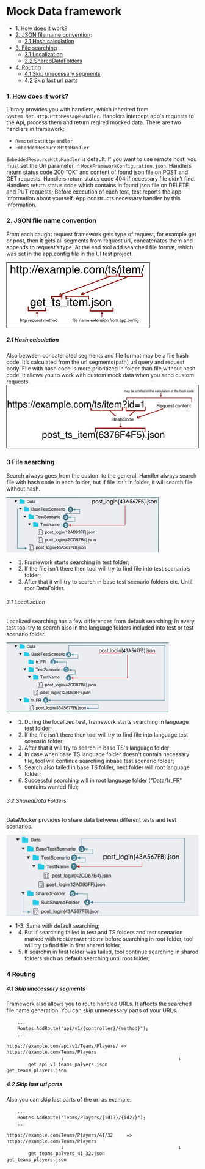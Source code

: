 # Mock Data framework

 - [1. How does it work?](#1-how-does-it-work)
 - [2. JSON file name convention](#2-json-file-name-convention):
   - [2.1 Hash calculation](#21-hash-calculation)
 - [3. File searching](#3-file-searching)
   - [3.1 Localization](#31-localization)
   - [3.2 SharedDataFolders](#32shareddata-folders)
 - [4. Routing](#4-routing)
   - [4.1 Skip unecessary segments](#41-skip-unecessary-segments)
   - [4.2 Skip last url parts](#42-skip-last-url-parts)

### 1. How does it work?

Library provides you with handlers, which inherited from `System.Net.Http.HttpMessageHandler`. Handlers intercept app's requests to the Api, process them and return reqired mocked data. There are two handlers in framework:                                                                           
- `RemoteHostHttpHandler`
- `EmbeddedResourceHttpHandler`

`EmbeddedResourceHttpHandler` is default. If you want to use remote host, you must set the Url parameter in `MockFrameworkConfiguration.json`. Handlers return status code 200 “OK” and content of found json file on POST and GET requests. Handlers return status code 404 if necessary file didn’t find. Handlers return status code which contains in found json file on DELETE and PUT requests;
Before execution of each test, test reports the app information about yourself. App constructs necessary handler by this information.

### 2. JSON file name convention

From each caught request framework gets type of request, for example get or post, then it gets all segments from request url, concatenates them and appends to request’s type. 
At the end tool add searched file format, which was set in the app.config file in the UI test project. 

![NameConvention](fileNaming.png)          

##### 2.1 Hash calculation

Also between concatenated segments and file format may be a file hash code. 
It’s calculated from the url segments(path) url query and request body. 
File with hash code is more prioritized in folder than file without hash code. 
It allows you to work with custom mock data when you send custom requests.  
![HashScheme](HachCalculation.png)

### 3 File searching

Search always goes from the custom to the general. Handler always search file with hash code in each folder, but if file isn't in folder, it will search file without hash. 

![TestFoldersSearch](TestFolderSearching.png)

  - 1. Framework starts searching in test folder; 
  - 2. If the file isn’t there then tool will try to find file into test scenario’s folder; 
  - 3. After that it will try to search in base test scenario folders etc. Until root DataFolder. 

###### 3.1 Localization

Localized searching has a few differences from default searching; In every test tool try to search also in the language folders included into test or test scenario folder. 

![Locaization](LangSearching.png)

  - 1. During the localized test, framework starts searching in language test  folder;
  - 2. If the file isn’t there then tool will try to find file into language test scenario folder;
  - 3. After that it will try to search in base TS's language folder;
  - 4. In case when base TS language folder doesn't contain necessary file, tool will continue searching inbase  test scenario folder;
  - 5. Search also failed in base TS folder, next folder will root language folder;
  - 6. Successful searching will in root language folder ("Data/fr_FR" contains wanted file);

###### 3.2 SharedData Folders
DataMocker provides to share data between different tests and test scenarios. 

![SharedFolders](SharedFoldersSearching.png)

  - 1-3. Same with default searching;
  - 4. But if searching failed in test and TS folders and test scenarion marked with `MockDataAttribute` before searching in root folder, tool will try to find file in first shared folder;
  - 5. If searchin in first folder was failed, tool continue searching in shared folders such as default searching until root folder;

### 4 Routing

##### 4.1 Skip unecessary segments
Framework also  allows you to route handled URLs. It affects the searched file name generation. You can skip unnecessary parts of your URLs.

``` 
    ...
    Routes.AddRoute("api/v1/{controller}/{method}");
    ...
```

    https://example.com/api/v1/Teams/Players/ => https://example.com/Teams/Players
                        ↓                                          ↓
            get_api_v1_teams_palyers.json                get_teams_players.json  

##### 4.2 Skip last url parts
Also you can skip last parts of the url as example:

``` 
    ...
    Routes.AddRoute("Teams/Players/{id1?}/{id2?}");
    ...
```

    https://example.com/Teams/Players/41/32     =>    https://example.com/Teams/Players
                        ↓                                          ↓
            get_teams_palyers_41_32.json                   get_teams_players.json  
    

